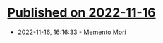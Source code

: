 # [Published on 2022-11-16](index.md)

* [2022-11-16, 16:16:33](https://news.ycombinator.com/item?id=33625584) - [Memento Mori](https://en.wikipedia.org/wiki/Memento_mori)
